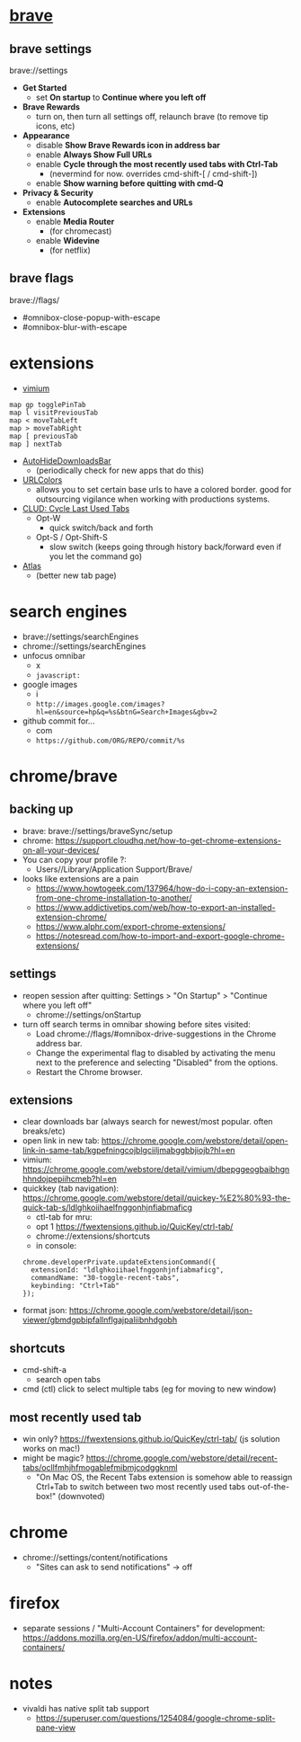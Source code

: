 # [brave](https://brave.com/download/)

## brave settings
brave://settings
* **Get Started**
  * set **On startup** to **Continue where you left off**
* **Brave Rewards**
  * turn on, then turn all settings off, relaunch brave (to remove tip icons, etc)
* **Appearance**
  * disable **Show Brave Rewards icon in address bar**
  * enable **Always Show Full URLs**
  * enable **Cycle through the most recently used tabs with Ctrl-Tab**
    * (nevermind for now. overrides cmd-shift-[ / cmd-shift-])
  * enable **Show warning before quitting with cmd-Q**
* **Privacy & Security**
  * enable **Autocomplete searches and URLs**
* **Extensions**
  * enable **Media Router**
    * (for chromecast)
  * enable **Widevine**
    * (for netflix)

## brave flags
brave://flags/
* #omnibox-close-popup-with-escape
* #omnibox-blur-with-escape

# extensions
* [vimium](https://chrome.google.com/webstore/detail/vimium/dbepggeogbaibhgnhhndojpepiihcmeb)
```
map gp togglePinTab
map l visitPreviousTab
map < moveTabLeft
map > moveTabRight
map [ previousTab
map ] nextTab
```
* [AutoHideDownloadsBar](https://chrome.google.com/webstore/detail/autohidedownloadsbar/gkmndgjgpolmikgnipipfekglbbgjcel)
  * (periodically check for new apps that do this)
* [URLColors](https://chrome.google.com/webstore/detail/urlcolors/jjccpcminoppplpmcfghflolejbdkekm)
  * allows you to set certain base urls to have a colored border. good for outsourcing vigilance when working with productions systems.
* [CLUD: Cycle Last Used Tabs](https://chrome.google.com/webstore/detail/clut-cycle-last-used-tabs/cobieddmkhhnbeldhncnfcgcaccmehgn?hl=en)
  * Opt-W
    * quick switch/back and forth
  * Opt-S / Opt-Shift-S
    * slow switch (keeps going through history back/forward even if you let the command go)
* [Atlas](https://chrome.google.com/webstore/detail/atlas/hdipbljnjaoiknbnmhhdiepmjioafgmp)
  * (better new tab page)

# search engines
* brave://settings/searchEngines
* chrome://settings/searchEngines
* unfocus omnibar
  * x
  * `javascript:`
* google images
  * i
  * `http://images.google.com/images?hl=en&source=hp&q=%s&btnG=Search+Images&gbv=2`
* github commit for...
  * com
  * `https://github.com/ORG/REPO/commit/%s`

# chrome/brave

## backing up
* brave: brave://settings/braveSync/setup
* chrome: https://support.cloudhq.net/how-to-get-chrome-extensions-on-all-your-devices/
* You can copy your profile ?:
  * Users/<username>/Library/Application Support/Brave/
* looks like extensions are a pain
  * https://www.howtogeek.com/137964/how-do-i-copy-an-extension-from-one-chrome-installation-to-another/
  * https://www.addictivetips.com/web/how-to-export-an-installed-extension-chrome/
  * https://www.alphr.com/export-chrome-extensions/
  * https://notesread.com/how-to-import-and-export-google-chrome-extensions/

## settings
* reopen session after quitting: Settings > "On Startup" > "Continue where you left off"
  * chrome://settings/onStartup
* turn off search terms in omnibar showing before sites visited:
  * Load chrome://flags/#omnibox-drive-suggestions in the Chrome address bar.
  * Change the experimental flag to disabled by activating the menu next to the preference and selecting "Disabled" from the options.
  * Restart the Chrome browser.

## extensions
* clear downloads bar (always search for newest/most popular. often breaks/etc)
* open link in new tab: https://chrome.google.com/webstore/detail/open-link-in-same-tab/kgpefningcojblgciiljmabggbbjiojb?hl=en
* vimium: https://chrome.google.com/webstore/detail/vimium/dbepggeogbaibhgnhhndojpepiihcmeb?hl=en
* quickkey (tab navigation): https://chrome.google.com/webstore/detail/quickey-%E2%80%93-the-quick-tab-s/ldlghkoiihaelfnggonhjnfiabmaficg
  * ctl-tab for mru:
  * opt 1 https://fwextensions.github.io/QuicKey/ctrl-tab/
  * chrome://extensions/shortcuts
  * in console:
  ```
  chrome.developerPrivate.updateExtensionCommand({
    extensionId: "ldlghkoiihaelfnggonhjnfiabmaficg",
    commandName: "30-toggle-recent-tabs",
    keybinding: "Ctrl+Tab"
  });
  ```
* format json: https://chrome.google.com/webstore/detail/json-viewer/gbmdgpbipfallnflgajpaliibnhdgobh



## shortcuts
* cmd-shift-a
  * search open tabs
* cmd (ctl) click to select multiple tabs (eg for moving to new window)



## most recently used tab
* win only? https://fwextensions.github.io/QuicKey/ctrl-tab/ (js solution works on mac!)
* might be magic? https://chrome.google.com/webstore/detail/recent-tabs/ocllfmhjhfmogablefmibmjcodggknml
  * "On Mac OS, the Recent Tabs extension is somehow able to reassign Ctrl+Tab to switch between two most recently used tabs out-of-the-box!" (downvoted)

# chrome
* chrome://settings/content/notifications
  * "Sites can ask to send notifications" -> off

# firefox

* separate sessions / "Multi-Account Containers" for development: https://addons.mozilla.org/en-US/firefox/addon/multi-account-containers/


# notes

* vivaldi has native split tab support
  * https://superuser.com/questions/1254084/google-chrome-split-pane-view
